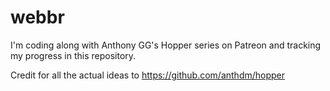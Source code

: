 # webbr
I'm coding along with Anthony GG's Hopper series on Patreon and tracking my progress in this repository.

Credit for all the actual ideas to https://github.com/anthdm/hopper
